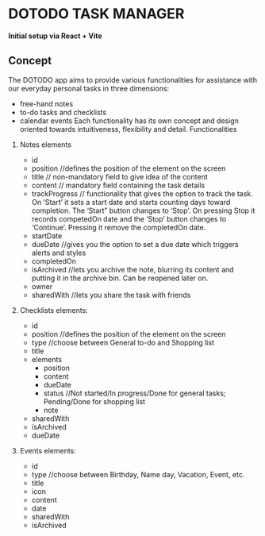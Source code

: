 # DOTODO TASK MANAGER

**Initial setup via React + Vite**

## Concept

The DOTODO app aims to provide various functionalities for assistance with our everyday personal tasks in three dimensions: 
-	free-hand notes 
-	to-do tasks and checklists
-	calendar events
Each functionality has its own concept and design oriented towards intuitiveness, flexibility and detail. 
Functionalities
1. Notes elements
   - id
   - position           //defines the position of the element on the screen
   - title              // non-mandatory field to give idea of the content
   - content            // mandatory field containing the task details
   - trackProgress      // functionality that gives the option to track the task. On ‘Start’ it sets a start date and starts counting days toward                                              completion. The ‘Start” button changes to ‘Stop’. On pressing Stop it records competedOn date and the ‘Stop’ button                                                 changes to ‘Continue’. Pressing it remove the completedOn date.
   - startDate
   - dueDate            //gives you the option to set a due date which triggers alerts and styles
   - completedOn
   - isArchived         //lets you archive the note, blurring its content and putting it in the archive bin. Can be reopened later on.
   - owner
   - sharedWith         //lets you share the task with friends 

2. Checklists elements:
   - id
   - position            //defines the position of the element on the screen
   - type                //choose between General to-do and Shopping list
   - title
   - elements
      - position
      - content
      - dueDate
      - status        //Not started/In progress/Done for general tasks; Pending/Done for shopping list
      - note
   - sharedWith
   - isArchived
   - dueDate

3. Events elements:
   - id
   - type                //choose between Birthday, Name day, Vacation, Event, etc.
   - title
   - icon
   - content
   - date
   - sharedWith
   - isArchived
